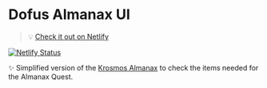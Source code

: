 # Dofus Almanax UI

> 💡 [Check it out on Netlify](https://dofus-almanax.netlify.app/)

[![Netlify Status](https://api.netlify.com/api/v1/badges/2b1a4b15-e676-492a-ba25-8e1bd5a63e2e/deploy-status)](https://app.netlify.com/sites/dofus-almanax/deploys)

✨ Simplified version of the [Krosmos Almanax](http://www.krosmoz.com/en/almanax) to check the items needed for the Almanax Quest.
